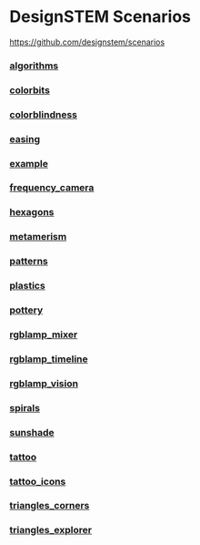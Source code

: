 # DesignSTEM Scenarios

https://github.com/designstem/scenarios

### [algorithms](./algorithms)

### [colorbits](./colorbits)

### [colorblindness](./colorblindness)

### [easing](./easing)

### [example](./example)

### [frequency_camera](./frequency_camera)

### [hexagons](./hexagons)

### [metamerism](./metamerism)

### [patterns](./patterns)

### [plastics](./plastics)

### [pottery](./pottery)

### [rgblamp_mixer](./rgblamp_mixer)

### [rgblamp_timeline](./rgblamp_timeline)

### [rgblamp_vision](./rgblamp_vision)

### [spirals](./spirals)

### [sunshade](./sunshade)

### [tattoo](./tattoo)

### [tattoo_icons](./tattoo_icons)

### [triangles_corners](./triangles_corners)

### [triangles_explorer](./triangles_explorer)

